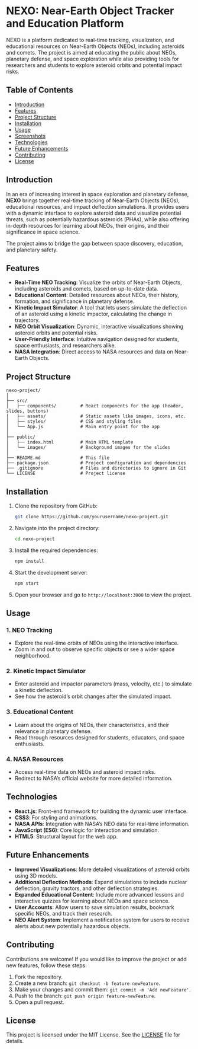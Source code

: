 
# NEXO: Near-Earth Object Tracker and Education Platform

NEXO is a platform dedicated to real-time tracking, visualization, and educational resources on Near-Earth Objects (NEOs), including asteroids and comets. The project is aimed at educating the public about NEOs, planetary defense, and space exploration while also providing tools for researchers and students to explore asteroid orbits and potential impact risks.

## Table of Contents
- [Introduction](#introduction)
- [Features](#features)
- [Project Structure](#project-structure)
- [Installation](#installation)
- [Usage](#usage)
- [Screenshots](#screenshots)
- [Technologies](#technologies)
- [Future Enhancements](#future-enhancements)
- [Contributing](#contributing)
- [License](#license)

## Introduction

In an era of increasing interest in space exploration and planetary defense, **NEXO** brings together real-time tracking of Near-Earth Objects (NEOs), educational resources, and impact deflection simulations. It provides users with a dynamic interface to explore asteroid data and visualize potential threats, such as potentially hazardous asteroids (PHAs), while also offering in-depth resources for learning about NEOs, their origins, and their significance in space science.

The project aims to bridge the gap between space discovery, education, and planetary safety.

## Features

- **Real-Time NEO Tracking**: Visualize the orbits of Near-Earth Objects, including asteroids and comets, based on up-to-date data.
- **Educational Content**: Detailed resources about NEOs, their history, formation, and significance in planetary defense.
- **Kinetic Impact Simulator**: A tool that lets users simulate the deflection of an asteroid using a kinetic impactor, calculating the change in trajectory.
- **NEO Orbit Visualization**: Dynamic, interactive visualizations showing asteroid orbits and potential risks.
- **User-Friendly Interface**: Intuitive navigation designed for students, space enthusiasts, and researchers alike.
- **NASA Integration**: Direct access to NASA resources and data on Near-Earth Objects.

## Project Structure

```
nexo-project/
│
├── src/
│   ├── components/         # React components for the app (header, slides, buttons)
│   ├── assets/             # Static assets like images, icons, etc.
│   ├── styles/             # CSS and styling files
│   └── App.js              # Main entry point for the app
│
├── public/
│   ├── index.html          # Main HTML template
│   └── images/             # Background images for the slides
│
├── README.md               # This file
├── package.json            # Project configuration and dependencies
├── .gitignore              # Files and directories to ignore in Git
└── LICENSE                 # Project license
```

## Installation

1. Clone the repository from GitHub:

   ```bash
   git clone https://github.com/yourusername/nexo-project.git
   ```

2. Navigate into the project directory:

   ```bash
   cd nexo-project
   ```

3. Install the required dependencies:

   ```bash
   npm install
   ```

4. Start the development server:

   ```bash
   npm start
   ```

5. Open your browser and go to `http://localhost:3000` to view the project.

## Usage

### 1. **NEO Tracking**
   - Explore the real-time orbits of NEOs using the interactive interface.
   - Zoom in and out to observe specific objects or see a wider space neighborhood.

### 2. **Kinetic Impact Simulator**
   - Enter asteroid and impactor parameters (mass, velocity, etc.) to simulate a kinetic deflection.
   - See how the asteroid’s orbit changes after the simulated impact.

### 3. **Educational Content**
   - Learn about the origins of NEOs, their characteristics, and their relevance in planetary defense.
   - Read through resources designed for students, educators, and space enthusiasts.

### 4. **NASA Resources**
   - Access real-time data on NEOs and asteroid impact risks.
   - Redirect to NASA’s official website for more detailed information.

## Technologies

- **React.js**: Front-end framework for building the dynamic user interface.
- **CSS3**: For styling and animations.
- **NASA APIs**: Integration with NASA’s NEO data for real-time information.
- **JavaScript (ES6)**: Core logic for interaction and simulation.
- **HTML5**: Structural layout for the web app.

## Future Enhancements

- **Improved Visualizations**: More detailed visualizations of asteroid orbits using 3D models.
- **Additional Deflection Methods**: Expand simulations to include nuclear deflection, gravity tractors, and other deflection strategies.
- **Expanded Educational Content**: Include more advanced lessons and interactive quizzes for learning about NEOs and space science.
- **User Accounts**: Allow users to save simulation results, bookmark specific NEOs, and track their research.
- **NEO Alert System**: Implement a notification system for users to receive alerts about new potentially hazardous objects.

## Contributing

Contributions are welcome! If you would like to improve the project or add new features, follow these steps:

1. Fork the repository.
2. Create a new branch: `git checkout -b feature-newFeature`.
3. Make your changes and commit them: `git commit -m 'Add newFeature'`.
4. Push to the branch: `git push origin feature-newFeature`.
5. Open a pull request.

## License

This project is licensed under the MIT License. See the [LICENSE](./LICENSE) file for details.
